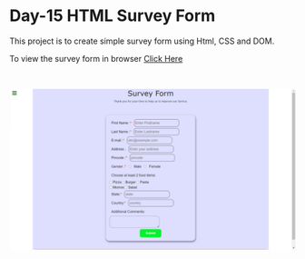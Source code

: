# Day-15 HTML Survey Form

This project is to create simple survey form using Html, CSS and DOM.

To view the survey form in browser [Click Here](https://survey-form-3411.netlify.app/)

<br />

![Output Screenshot](Screenshot.png)